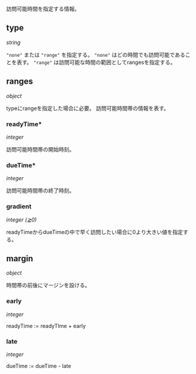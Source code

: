 訪問可能時間を指定する情報。

## type

*string*

`"none"` または `"range"` を指定する。
`"none"` はどの時間でも訪問可能であることを表す。
`"range"` は訪問可能な時間の範囲としてrangesを指定する。

## ranges

*object*

typeにrangeを指定した場合に必要。
訪問可能時間帯の情報を表す。

### readyTime\*

*integer*

訪問可能時間帯の開始時刻。

### dueTime\*

*integer*

訪問可能時間帯の終了時刻。

### gradient

*integer (≧0)*

readyTimeからdueTimeの中で早く訪問したい場合に0より大きい値を指定する。

## margin

*object*

時間帯の前後にマージンを設ける。

### early

*integer*

readyTime := readyTIme + early

### late

*integer*

dueTime := dueTime - late